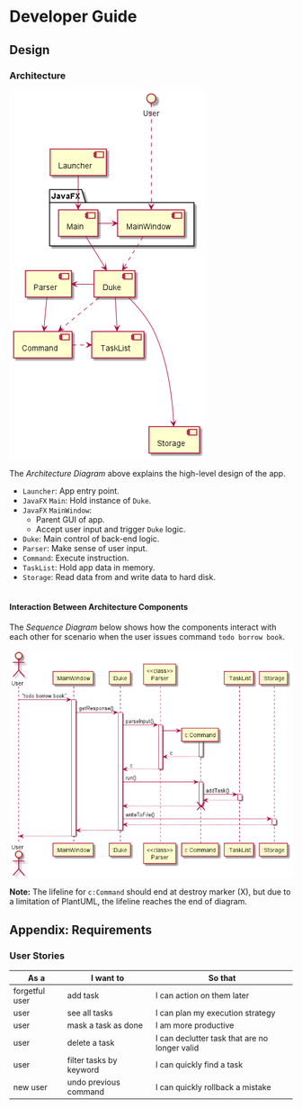 # Developer Guide

## Design

### Architecture
![ArchitectureDiagram](images/ArchitectureDiagram.png)

The *Architecture Diagram* above explains the high-level design of the app.
* `Launcher`: App entry point.
* `JavaFX` `Main`: Hold instance of `Duke`.
* `JavaFX` `MainWindow`:
  * Parent GUI of app.
  * Accept user input and trigger `Duke` logic.
* `Duke`: Main control of back-end logic.
* `Parser`: Make sense of user input.
* `Command`: Execute instruction.
* `TaskList`: Hold app data in memory.
* `Storage`: Read data from and write data to hard disk.
<br><br>

#### Interaction Between Architecture Components
The *Sequence Diagram* below shows how the components interact with each other for scenario when the user issues command `todo borrow book`.

![ArchitectureSequenceDiagram](images/ArchitectureSequenceDiagram.png)

**Note:** The lifeline for `c:Command` should end at destroy marker (X), but due to a limitation of PlantUML, the lifeline reaches the end of diagram.

## Appendix: Requirements

### User Stories
| As a | I want to | So that |
| --- | --- | --- |
| forgetful user | add task | I can action on them later |
| user | see all tasks | I can plan my execution strategy |
| user | mask a task as done | I am more productive |
| user | delete a task | I can declutter task that are no longer valid |
| user | filter tasks by keyword | I can quickly find a task |
| new user | undo previous command | I can quickly rollback a mistake |
